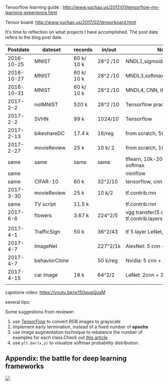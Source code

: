 Tensorflow learning guide : http://www.yuchao.us/2017/01/tensorflow-my-learning-experience.html

Tensor board: http://www.yuchao.us/2017/02/tensorboard.html 

It's time to reflection on what projects I have accomplished. The post date refers to the blog post date.

| Postdate   | dateset       | records    | in/out   | Note                                     |
| ---------- | ------------- | ---------- | -------- | ---------------------------------------- |
| 2016-10-25 | MNIST         | 60 k/ 10 k | 28^2 /10 | NNDL1,sigmoid                            |
| 2016-10-27 | MNIST         | 60 k/ 10 k | 28^2 /10 | MNDL3,softmax, cross entropy             |
| 2016-10-31 | MNIST         | 60 k/ 10 k | 28^2 /10 | MNDL4, CNN, theano                       |
| 2017-2-2   | notMNIST      | 520 k      | 28^2 /10 | Tensorflow practice                      |
| 2017-2-2   | SVHN          | 99 k       | 1024/10  | Tensorflow                               |
| 2017-2-13  | bikeshareDC   | 17.4 k     | 16/reg   | from scratch, 56-30-1 net                |
| 2017-2-27  | movieReview   | 25 k       | 10 k/ 2  | from scratch, 10k-10-1 net               |
| same       | same          | same       | same     | tflearn, 10k-200-25-2 softmax            |
| same       |               |            |          | miniflow                                 |
| same       | CIFAR-10      | 60 k       | 32^2/10  | tensorflow, cnn(32)-1024-10              |
| 2017-3-30  | movieReview   | 25 k       | 10 k/2   | tf.contrib.rnn                           |
| same       | TV script     | 11.5 k     |          | tf.contrib.rnn                           |
| 2017-6-6   | flowers       | 3.67 k     | 224^2/5  | vgg transfer(5 cnn)-256-5 tf.contrib.layers.fully_connected |
|            |               |            |          |                                          |
| 2017-4-1   | TrafficSign   | 50 k       | 36^2/43  | tf 5 layer LeNet, no dropout             |
| 2017-4-7   | ImageNet      |            | 227^2/1k | AlexNet: 5 cnn + 3 fc                    |
| 2017-4-7   | behaviorClone |            | 50 k/reg | Nvidia: 5 cnn + 4 fc, 5 M para           |
| 2017-4-15  | car image     | 18 k       | 64^2/2   | LeNet: 2cnn + 3 fc                       |
|            |               |            |          |                                          |

capstone video: https://youtu.be/w15GpupQusM

several tips:

Some suggestions from reviewer:

1. use [TensorFlow](https://www.tensorflow.org/api_docs/python/tf/image/rgb_to_grayscale) to convert RGB images to grayscale
2. implement early termination, instead of a fixed number of **epochs**
3. use image augmentation technique to rebalance the number of examples for each class.Check out [this article](https://medium.com/@vivek.yadav/dealing-with-unbalanced-data-generating-additional-data-by-jittering-the-original-image-7497fe2119c3#.wvp4g6hle)
4. use `plt.bar(x,y)` to visualize softmax probability distribution.

## Appendix: the battle for deep learning frameworks

![](https://leonardoaraujosantos.gitbooks.io/artificial-inteligence/content/more_images/DeepLibrariesOverview.jpg)